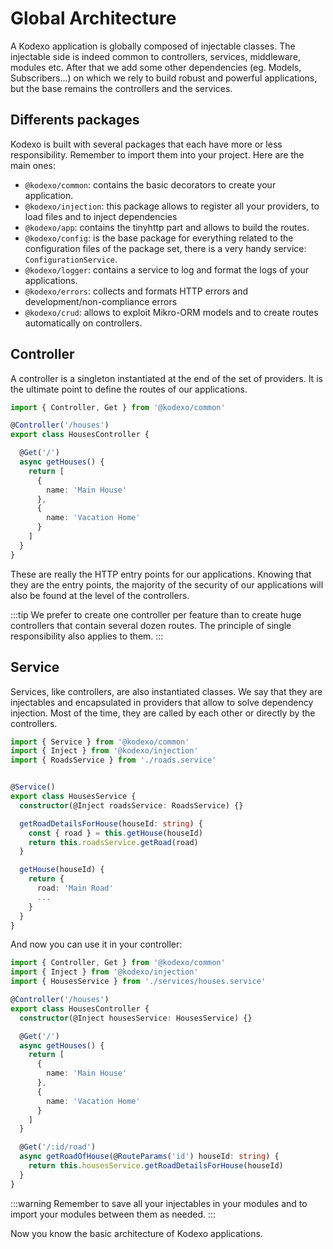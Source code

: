 # Global Architecture

A Kodexo application is globally composed of injectable classes. The injectable side is indeed common to controllers, services, middleware, modules etc. After that we add some other dependencies (eg. Models, Subscribers...) on which we rely to build robust and powerful applications, but the base remains the controllers and the services.

## Differents packages

Kodexo is built with several packages that each have more or less responsibility. Remember to import them into your project. Here are the main ones:
- `@kodexo/common`: contains the basic decorators to create your application.
- `@kodexo/injection`: this package allows to register all your providers, to load files and to inject dependencies
- `@kodexo/app`: contains the tinyhttp part and allows to build the routes.
- `@kodexo/config`: is the base package for everything related to the configuration files of the package set, there is a very handy service: `ConfigurationService`.
- `@kodexo/logger`: contains a service to log and format the logs of your applications.
- `@kodexo/errors`: collects and formats HTTP errors and development/non-compliance errors
- `@kodexo/crud`: allows to exploit Mikro-ORM models and to create routes automatically on controllers.


## Controller

A controller is a singleton instantiated at the end of the set of providers. It is the ultimate point to define the routes of our applications.

```typescript
import { Controller, Get } from '@kodexo/common'

@Controller('/houses')
export class HousesController {

  @Get('/')
  async getHouses() {
    return [
      {
        name: 'Main House'
      },
      {
        name: 'Vacation Home'
      }
    ]
  }
}
```

These are really the HTTP entry points for our applications. Knowing that they are the entry points, the majority of the security of our applications will also be found at the level of the controllers.

:::tip
We prefer to create one controller per feature than to create huge controllers that contain several dozen routes. The principle of single responsibility also applies to them.
:::

## Service

Services, like controllers, are also instantiated classes. We say that they are injectables and encapsulated in providers that allow to solve dependency injection. Most of the time, they are called by each other or directly by the controllers.

```typescript
import { Service } from '@kodexo/common'
import { Inject } from '@kodexo/injection'
import { RoadsService } from './roads.service'


@Service()
export class HousesService {
  constructor(@Inject roadsService: RoadsService) {}

  getRoadDetailsForHouse(houseId: string) {
    const { road } = this.getHouse(houseId)
    return this.roadsService.getRoad(road)
  }

  getHouse(houseId) {
    return {
      road: 'Main Road'
      ...
    }
  }
}
```

And now you can use it in your controller:

```typescript
import { Controller, Get } from '@kodexo/common'
import { Inject } from '@kodexo/injection'
import { HousesService } from './services/houses.service'

@Controller('/houses')
export class HousesController {
  constructor(@Inject housesService: HousesService) {}

  @Get('/')
  async getHouses() {
    return [
      {
        name: 'Main House'
      },
      {
        name: 'Vacation Home'
      }
    ]
  }

  @Get('/:id/road')
  async getRoadOfHouse(@RouteParams('id') houseId: string) {
    return this.housesService.getRoadDetailsForHouse(houseId)
  }
}
```

:::warning
Remember to save all your injectables in your modules and to import your modules between them as needed.
:::

Now you know the basic architecture of Kodexo applications.
